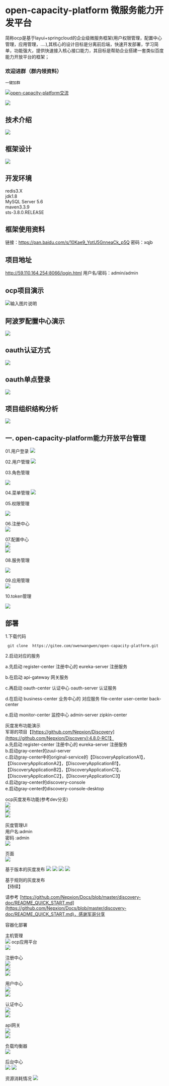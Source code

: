# open-capacity-platform 微服务能力开发平台 
 
简称ocp是基于layui+springcloud的企业级微服务框架(用户权限管理，配置中心管理，应用管理，....),其核心的设计目标是分离前后端，快速开发部署，学习简单，功能强大，提供快速接入核心接口能力，其目标是帮助企业搭建一套类似百度能力开放平台的框架；


### 欢迎进群（群内领资料）

`一键加群`

<a target="_blank" href="https://jq.qq.com/?_wv=1027&k=5JSjd5D"><img border="0" src="//pub.idqqimg.com/wpa/images/group.png" alt="open-capacity-platform交流" title="open-capacity-platform交流"></a>

![](https://images.gitee.com/uploads/images/2019/0110/231914_3b9c6b66_1441068.png) 

##   技术介绍 
![](https://images.gitee.com/uploads/images/2019/0110/231913_de1b7eb6_1441068.png)  
##   框架设计
![](https://images.gitee.com/uploads/images/2019/0110/231913_3a1125be_1441068.jpeg)

## 开发环境  
redis3.X  
jdk1.8  
MySQL Server 5.6  
maven3.3.9  
sts-3.8.0.RELEASE  

##  框架使用资料   
链接：https://pan.baidu.com/s/10Kae9_YotU5GnneaCk_p5Q 
密码：xqjb


##  项目地址
http://59.110.164.254:8066/login.html 用户名/密码：admin/admin

##  ocp项目演示
 



![输入图片说明](https://note.youdao.com/yws/public/resource/51f4bb7cca8accee35bf03939cffb452/xmlnote/2FDF880460374EA3990AD60E617B2FB6/5490 "在这里输入图片标题")




## 阿波罗配置中心演示  
![](http://img2.ph.126.net/-cKtj6Wia_q6YiZKV-IOsQ==/295548725646480248.gif)


## oauth认证方式    
![](https://i.imgur.com/MUCa4x6.gif)
## oauth单点登录   
![](https://i.imgur.com/PwcuvoC.gif)

## 项目组织结构分析  
![](https://images.gitee.com/uploads/images/2019/0110/231913_f9847750_1441068.png)




## 一. open-capacity-platform能力开放平台管理    
   
01.用户登录
![](https://images.gitee.com/uploads/images/2019/0110/231915_3ca22dbe_1441068.png)

02.用户管理
![](https://images.gitee.com/uploads/images/2019/0110/231916_74fcbc85_1441068.png)

03.角色管理

![](https://images.gitee.com/uploads/images/2019/0110/231918_c10b5124_1441068.png)

04.菜单管理
![](https://images.gitee.com/uploads/images/2019/0110/231924_0ab3f997_1441068.png)


05.权限管理

![](https://images.gitee.com/uploads/images/2019/0110/231923_4e42ff5d_1441068.png)


06.注册中心   
 ![](https://images.gitee.com/uploads/images/2019/0110/231926_e8da388c_1441068.png)


07.配置中心  
![](https://images.gitee.com/uploads/images/2019/0110/231927_a081ed4b_1441068.png)  
![](https://i.imgur.com/F80zBA4.png)  


08.服务管理

![](https://i.imgur.com/2ufms9u.png)

09.应用管理  
![](https://images.gitee.com/uploads/images/2019/0110/231932_6e2ce5f5_1441068.png)


10.token管理

![](https://i.imgur.com/Pg80eh1.png)





## 部署 

1.下载代码

```
 git clone  https://gitee.com/owenwangwen/open-capacity-platform.git
```

2.启动对应的服务

a.先启动 register-center 注册中心的 eureka-server 注册服务

b.在启动 api-gateway 网关服务

c.再启动 oauth-center 认证中心 oauth-server 认证服务

d.在启动 business-center 业务中心的 对应服务 file-center user-center back-center

e.启动 monitor-center 监控中心 admin-server zipkin-center


  

灰度发布功能演示  
军哥的项目【[https://github.com/Nepxion/Discovery](https://github.com/Nepxion/Discovery):4.8.0-RC1】  
a.先启动 register-center 注册中心的 eureka-server 注册服务  
b.启动gray-center的zuul-server  
c.启动gray-center中的original-service的【DiscoveryApplicationA1】，【DiscoveryApplicationA2】，【DiscoveryApplicationB1】，【DiscoveryApplicationB2】，【DiscoveryApplicationC1】，【DiscoveryApplicationC2】，【DiscoveryApplicationC3】  
d.启动gray-center的discovery-console  
e.启动gray-center的discovery-console-desktop  

ocp灰度发布功能(参考dev分支)    
![](https://i.imgur.com/vgUAqoF.png)  
![](https://i.imgur.com/jx7MvS6.png)  
![](https://i.imgur.com/7qlO4XD.png)  
  
 
灰度管理UI  
用户名:admin      
密码  :admin  
![](https://i.imgur.com/QINO2jZ.png)

页面   
![](https://i.imgur.com/o4Lifbi.png)

基于版本的灰度发布
![](https://i.imgur.com/nWEwwqv.png)
![](https://i.imgur.com/7GeY6ws.png)
![](https://i.imgur.com/jvLTe0N.png)
![](https://i.imgur.com/LfrJKQH.png)

基于规则的灰度发布  
【待续】

请参考
[https://github.com/Nepxion/Docs/blob/master/discovery-doc/README_QUICK_START.md](https://github.com/Nepxion/Docs/blob/master/discovery-doc/README_QUICK_START.md)，感谢军哥分享  

 
容器化部署  

主机管理  
![](https://i.imgur.com/Y8dc6Mp.png)
ocp应用平台    
 ![](https://i.imgur.com/0A5z4MH.png)      

注册中心    
![](https://i.imgur.com/cS6Wp2D.png)    
![](https://i.imgur.com/S6naIh3.png)  
![](https://i.imgur.com/M3e8mIA.png)     


用户中心    
![](https://i.imgur.com/yR5up2L.png)    
![](https://i.imgur.com/iNgqpOn.png)   
 

认证中心   
![](https://i.imgur.com/caCkRBk.png)    
![](https://i.imgur.com/0gbdnTr.png)  

api网关   
![](https://i.imgur.com/mE2Jcl6.png)  
![](https://i.imgur.com/Gzm9DRJ.png)

负载均衡器  
![](https://i.imgur.com/LtsAJ36.png)


后台中心  
![](https://i.imgur.com/LilbWW5.png)
![](http://img0.ph.126.net/HHuE9XmggkqtsUAS3eiJxg==/6597926286217145493.png)

资源消耗情况
![](https://i.imgur.com/qMvUVKH.png)


